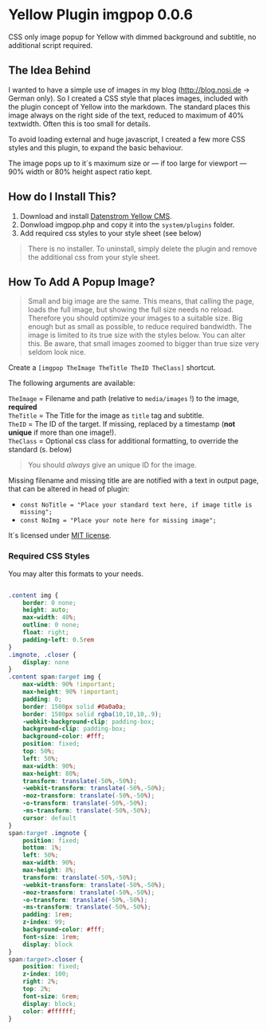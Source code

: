 # Yellow Plugin imgpop 0.0.6

CSS only image popup for Yellow with dimmed background and subtitle, no additional script required.

## The Idea Behind

I wanted to have a simple use of images in my blog (http://blog.nosi.de → German only). So I created a CSS style that places images, included with the plugin concept of Yellow into the markdown. The standard places this image always on the right side of the text, reduced to maximum of 40% textwidth. Often this is too small for details.

To avoid loading external and huge javascript, I created a few more CSS styles and this plugin, to expand the basic behaviour.

The image pops up to it´s maximum size or — if too large for viewport — 90% width or 80% height aspect ratio kept.

## How do I Install This?

1. Download and install [Datenstrom Yellow CMS](https://github.com/datenstrom/yellow/).
1. Donwload imgpop.php and copy it into the `system/plugins` folder.
1. Add required css styles to your style sheet (see below)

> There is no installer. To uninstall, simply delete the plugin and remove the additional css from your style sheet.

## How To Add A Popup Image?

> Small and big image are the same. This means, that calling the page, loads the full image, but showing the full size needs no reload. Therefore you should optimize your images to a suitable size. Big enough but as small as possible, to reduce required bandwidth. The image is limited to its true size with the styles below. You can alter this. Be aware, that small images zoomed to bigger than true size very seldom look nice.


Create a `[imgpop TheImage TheTitle TheID TheClass]` shortcut.

The following arguments are available:

`TheImage` = Filename and path (relative to `media/images` !) to the image, **required**     
`TheTitle` = The Title for the image as `title` tag and subtitle.     
`TheID` = The ID of the target. If missing, replaced by a timestamp (**not unique** if more than one image!).      
`TheClass` =  Optional css class for additional formatting, to override the standard (s. below)

> You should *always* give an unique ID for the image.

Missing filename and missing title are are notified with a text in output page, that can be altered in head of plugin:

- `const NoTitle = "Place your standard text here, if image title is missing";` 
- `const NoImg = "Place your note here for missing image";`


It´s licensed under [MIT license](http://opensource.org/licenses/MIT).


### Required CSS Styles

You may alter this formats to your needs.


~~~.css

.content img {
	border: 0 none;
	height: auto;
	max-width: 40%;
	outline: 0 none;
	float: right;
	padding-left: 0.5rem
}
.imgnote, .closer {
	display: none
}
.content span:target img {
	max-width: 90% !important;
	max-height: 90% !important;
	padding: 0;
	border: 1500px solid #0a0a0a;
	border: 1500px solid rgba(10,10,10,.9);
	-webkit-background-clip: padding-box;
	background-clip: padding-box;
	background-color: #fff;
	position: fixed;
	top: 50%;
	left: 50%;
	max-width: 90%;
	max-height: 80%;
	transform: translate(-50%,-50%);
	-webkit-transform: translate(-50%,-50%);
	-moz-transform: translate(-50%,-50%);
	-o-transform: translate(-50%,-50%);
	-ms-transform: translate(-50%,-50%);
	cursor: default
}
span:target .imgnote {
	position: fixed;
	bottom: 1%;
	left: 50%;
	max-width: 90%;
	max-height: 8%;
	transform: translate(-50%,-50%);
	-webkit-transform: translate(-50%,-50%);
	-moz-transform: translate(-50%,-50%);
	-o-transform: translate(-50%,-50%);
	-ms-transform: translate(-50%,-50%);
	padding: 1rem;
	z-index: 99;
	background-color: #fff;
	font-size: 1rem;
	display: block
}
span:target>.closer {
	position: fixed;
	z-index: 100;
	right: 2%;
	top: 2%;
	font-size: 6rem;
	display: block;
	color: #ffffff;
}

~~~
